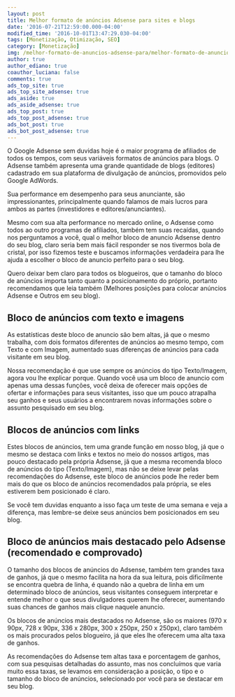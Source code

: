 ```yaml
---
layout: post
title: Melhor formato de anúncios Adsense para sites e blogs
date: '2016-07-21T12:59:00.000-04:00'
modified_time: '2016-10-01T13:47:29.030-04:00'
tags: [Monetização, Otimização, SEO]
category: [Monetização]
img: /melhor-formato-de-anuncios-adsense-para/melhor-formato-de-anuncios-adsense-para.jpg
author: true
author_ediano: true
coauthor_luciana: false
comments: true
ads_top_site: true
ads_top_site_adsense: true
ads_aside: true
ads_aside_adsense: true
ads_top_post: true
ads_top_post_adsense: true
ads_bot_post: true
ads_bot_post_adsense: true
---
```


O Google Adsense sem duvidas hoje é o maior programa de afiliados de todos os tempos, com seus variáveis formatos de anúncios para blogs. O Adsense também apresenta uma grande quantidade de blogs (editores) cadastrado em sua plataforma de divulgação de anúncios, promovidos pelo Google AdWords.

Sua performance em desempenho para seus anunciante, são impressionantes, principalmente quando falamos de mais lucros para ambos as partes (investidores e editores/anunciantes).

Mesmo com sua alta performance no mercado online, o Adsense como todos ao outro programas de afiliados, também tem suas recaídas, quando nos perguntamos a você, qual o melhor bloco de anuncio Adsense dentro do seu blog, claro seria bem mais fácil responder se nos tivermos bola de cristal, por isso fizemos teste e buscamos informações verdadeira para lhe ajuda a escolher o bloco de anuncio perfeito para o seu blog.

Quero deixar bem claro para todos os blogueiros, que o tamanho do bloco de anúncios importa tanto quanto a posicionamento do próprio, portanto recomendamos que leia também (Melhores posições para colocar anúncios Adsense e Outros em seu blog).

## Bloco de anúncios com texto e imagens
As estatísticas deste bloco de anuncio são bem altas, já que o mesmo trabalha, com dois formatos diferentes de anúncios ao mesmo tempo, com Texto e com Imagem, aumentado suas diferenças de anúncios para cada visitante em seu blog.

Nossa recomendação é que use sempre os anúncios do tipo Texto/Imagem, agora vou lhe explicar porque. Quando você usa um bloco de anuncio com apenas uma dessas funções, você deixa de oferecer mais opções de ofertar e informações para seus visitantes, isso que um pouco atrapalha seu ganhos e seus usuários a encontrarem novas informações sobre o assunto pesquisado em seu blog.

## Blocos de anúncios com links
Estes blocos de anúncios, tem uma grande função em nosso blog, já que o mesmo se destaca com links e textos no meio do nossos artigos, mas pouco destacado pela própria Adsense, jã que a mesma recomenda bloco de anúncios do tipo (Texto/Imagem), mas não se deixe levar pelas recomendações do Adsense, este bloco de anúncios pode lhe reder bem mais do que os bloco de anúncios recomendados pala própria, se eles estiverem bem posicionado é claro.

Se você tem duvidas enquanto a isso faça um teste de uma semana e veja a diferença, mas lembre-se deixe seus anúncios bem posicionados em seu blog.

## Bloco de anúncios mais destacado pelo Adsense (recomendado e comprovado)
O tamanho dos blocos de anúncios do Adsense, também tem grandes taxa de ganhos, já que o mesmo facilita na hora da sua leitura, pois dificilmente se encontra quebra de linha, é quando não a quebra de linha em um determinado bloco de anúncios, seus visitantes conseguem interpretar e entende melhor o que seus divulgadores querem lhe oferecer, aumentando suas chances de ganhos mais clique naquele anuncio.

Os blocos de anúncios mais destacados no Adsense, são os maiores (970 x 90px, 728 x 90px, 336 x 280px, 300 x 250px, 250 x 250px), claro também os mais procurados pelos blogueiro, já que eles lhe oferecem uma alta taxa de ganhos.

As recomendações do Adsense tem altas taxa e porcentagem de ganhos, com sua pesquisas detalhadas do assunto, mas nos concluímos que varia muito essa taxas, se levamos em consideração a posição, o tipo e o tamanho do bloco de anúncios, selecionado por você para se destacar em seu blog.